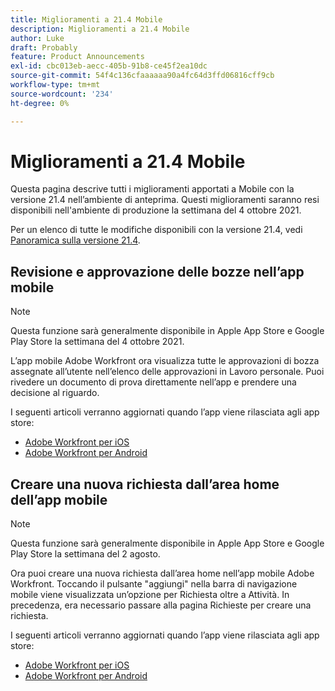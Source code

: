 ```yaml
---
title: Miglioramenti a 21.4 Mobile
description: Miglioramenti a 21.4 Mobile
author: Luke
draft: Probably
feature: Product Announcements
exl-id: cbc013eb-aecc-405b-91b8-ce45f2ea10dc
source-git-commit: 54f4c136cfaaaaaa90a4fc64d3ffd06816cff9cb
workflow-type: tm+mt
source-wordcount: '234'
ht-degree: 0%

---
```


# Miglioramenti a 21.4 Mobile

Questa pagina descrive tutti i miglioramenti apportati a Mobile con la versione 21.4 nell’ambiente di anteprima. Questi miglioramenti saranno resi disponibili nell&#39;ambiente di produzione la settimana del 4 ottobre 2021.

Per un elenco di tutte le modifiche disponibili con la versione 21.4, vedi [Panoramica sulla versione 21.4](../../../product-announcements/product-releases/21.4-release-activity/21.4-release-overview.md).

## Revisione e approvazione delle bozze nell’app mobile

>[!NOTE]
>
>Questa funzione sarà generalmente disponibile in Apple App Store e Google Play Store la settimana del 4 ottobre 2021.

L’app mobile Adobe Workfront ora visualizza tutte le approvazioni di bozza assegnate all’utente nell’elenco delle approvazioni in Lavoro personale. Puoi rivedere un documento di prova direttamente nell’app e prendere una decisione al riguardo.

I seguenti articoli verranno aggiornati quando l’app viene rilasciata agli app store:

* [Adobe Workfront per iOS](../../../workfront-basics/mobile-apps/using-the-workfront-mobile-app/workfront-for-ios.md)
* [Adobe Workfront per Android](../../../workfront-basics/mobile-apps/using-the-workfront-mobile-app/workfront-for-android.md)

## Creare una nuova richiesta dall’area home dell’app mobile

>[!NOTE]
>
>Questa funzione sarà generalmente disponibile in Apple App Store e Google Play Store la settimana del 2 agosto.

Ora puoi creare una nuova richiesta dall’area home nell’app mobile Adobe Workfront. Toccando il pulsante &quot;aggiungi&quot; nella barra di navigazione mobile viene visualizzata un’opzione per Richiesta oltre a Attività. In precedenza, era necessario passare alla pagina Richieste per creare una richiesta.

I seguenti articoli verranno aggiornati quando l’app viene rilasciata agli app store:

* [Adobe Workfront per iOS](../../../workfront-basics/mobile-apps/using-the-workfront-mobile-app/workfront-for-ios.md)
* [Adobe Workfront per Android](../../../workfront-basics/mobile-apps/using-the-workfront-mobile-app/workfront-for-android.md)
